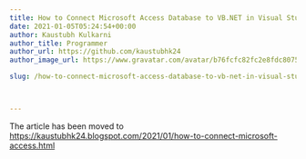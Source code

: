 ```yaml
---
title: How to Connect Microsoft Access Database to VB.NET in Visual Studio?
date: 2021-01-05T05:24:54+00:00
author: Kaustubh Kulkarni
author_title: Programmer
author_url: https://github.com/kaustubhk24
author_image_url: https://www.gravatar.com/avatar/b76fcfc82fc2e8fdc8075636f1735f61?s=200

slug: /how-to-connect-microsoft-access-database-to-vb-net-in-visual-studio/



---
```

The article has been moved to https://kaustubhk24.blogspot.com/2021/01/how-to-connect-microsoft-access.html

